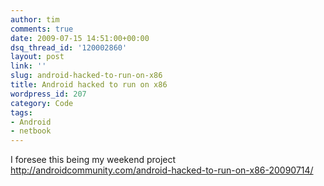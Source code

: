 ```yaml
---
author: tim
comments: true
date: 2009-07-15 14:51:00+00:00
dsq_thread_id: '120002860'
layout: post
link: ''
slug: android-hacked-to-run-on-x86
title: Android hacked to run on x86
wordpress_id: 207
category: Code
tags:
- Android
- netbook
---
```


I foresee this being my weekend project <http://androidcommunity.com/android-hacked-to-run-on-x86-20090714/>
